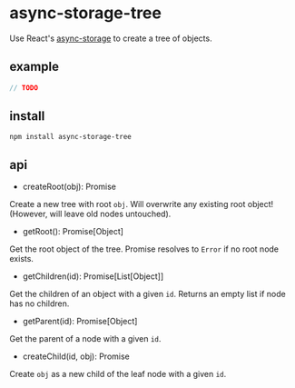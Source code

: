 # async-storage-tree

Use React's [async-storage](https://facebook.github.io/react-native/docs/asyncstorage.html)
to create a tree of objects.

## example

```js
// TODO
```

## install

`npm install async-storage-tree`

## api

- createRoot(obj): Promise

Create a new tree with root `obj`. Will overwrite any existing root object!
(However, will leave old nodes untouched).

- getRoot(): Promise[Object]

Get the root object of the tree. Promise resolves to `Error` if no root node exists.

- getChildren(id): Promise[List[Object]]

Get the children of an object with a given `id`. Returns an empty list if node has no children.

- getParent(id): Promise[Object]

Get the parent of a node with a given `id`.

- createChild(id, obj): Promise

Create `obj` as a new child of the leaf node with a given `id`.